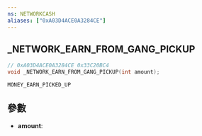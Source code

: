 ```yaml
---
ns: NETWORKCASH
aliases: ["0xA03D4ACE0A3284CE"]
---
```

## _NETWORK_EARN_FROM_GANG_PICKUP

```c
// 0xA03D4ACE0A3284CE 0x33C20BC4
void _NETWORK_EARN_FROM_GANG_PICKUP(int amount);
```

```
MONEY_EARN_PICKED_UP  
```

## 參數
* **amount**: 

